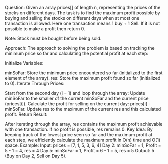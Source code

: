 Question:
Given an array prices[] of length n, representing the prices of the stocks on different days. The task is to find the maximum profit possible by buying and selling the stocks on different days when at most one transaction is allowed. Here one transaction means 1 buy + 1 Sell. If it is not possible to make a profit then return 0.

Note: Stock must be bought before being sold.

Approach:
The approach to solving the problem is based on tracking the minimum price so far and calculating the potential profit at each step:

Initialize Variables:

minSoFar: Store the minimum price encountered so far (initialized to the first element of the array).
res: Store the maximum profit found so far (initialized to 0).
Iterate Through Prices:

Start from the second day (i = 1) and loop through the array:
Update minSoFar to the smaller of the current minSoFar and the current price (prices[i]).
Calculate the profit for selling on the current day: prices[i] - minSoFar.
Update res to the maximum of the current res and this calculated profit.
Return Result:

After iterating through the array, res contains the maximum profit achievable with one transaction. If no profit is possible, res remains 0.
Key Idea:
By keeping track of the lowest price seen so far and the maximum profit at each step, we efficiently calculate the maximum profit in O(n) time and O(1) space.
Example:
Input: prices = [7, 1, 5, 3, 6, 4]
Day 2: minSoFar = 1, Profit = 5 - 1 = 4, res = 4
Day 5: minSoFar = 1, Profit = 6 - 1 = 5, res = 5
Output: 5 (Buy on Day 2, Sell on Day 5).







